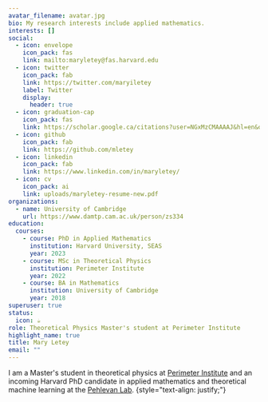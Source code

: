 ```yaml
---
avatar_filename: avatar.jpg
bio: My research interests include applied mathematics.
interests: []
social:
  - icon: envelope
    icon_pack: fas
    link: mailto:maryletey@fas.harvard.edu
  - icon: twitter
    icon_pack: fab
    link: https://twitter.com/maryiletey
    label: Twitter
    display:
      header: true
  - icon: graduation-cap
    icon_pack: fas
    link: https://scholar.google.ca/citations?user=NGxMzCMAAAAJ&hl=en&oi=ao
  - icon: github
    icon_pack: fab
    link: https://github.com/mletey
  - icon: linkedin
    icon_pack: fab
    link: https://www.linkedin.com/in/maryletey/
  - icon: cv
    icon_pack: ai
    link: uploads/maryletey-resume-new.pdf
organizations:
  - name: University of Cambridge
    url: https://www.damtp.cam.ac.uk/person/zs334
education:
  courses:
    - course: PhD in Applied Mathematics
      institution: Harvard University, SEAS
      year: 2023
    - course: MSc in Theoretical Physics
      institution: Perimeter Institute
      year: 2022
    - course: BA in Mathematics
      institution: University of Cambridge
      year: 2018
superuser: true
status:
  icon: ☕️
role: Theoretical Physics Master's student at Perimeter Institute
highlight_name: true
title: Mary Letey
email: ""
---
```

I am a Master's student in theoretical physics at [Perimeter Institute](https://perimeterinstitute.ca/people/mary-letey) and an incoming Harvard PhD candidate in applied mathematics and theoretical machine learning at the [Pehlevan Lab](https://pehlevan.seas.harvard.edu).
{style="text-align: justify;"}
